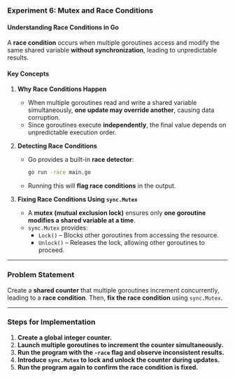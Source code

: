 ### **Experiment 6: Mutex and Race Conditions**  

#### **Understanding Race Conditions in Go**  
A **race condition** occurs when multiple goroutines access and modify the same shared variable **without synchronization**, leading to unpredictable results.  

#### **Key Concepts**  

1. **Why Race Conditions Happen**  
   - When multiple goroutines read and write a shared variable simultaneously, **one update may override another**, causing data corruption.  
   - Since goroutines execute **independently**, the final value depends on unpredictable execution order.  

2. **Detecting Race Conditions**  
   - Go provides a built-in **race detector**:  
     ```sh
     go run -race main.go
     ```
   - Running this will **flag race conditions** in the output.  

3. **Fixing Race Conditions Using `sync.Mutex`**  
   - A **mutex (mutual exclusion lock)** ensures only **one goroutine modifies a shared variable at a time**.  
   - `sync.Mutex` provides:  
     - `Lock()` – Blocks other goroutines from accessing the resource.  
     - `Unlock()` – Releases the lock, allowing other goroutines to proceed.  

---

### **Problem Statement**  
Create a **shared counter** that multiple goroutines increment concurrently, leading to a **race condition**. Then, **fix the race condition** using `sync.Mutex`.  

---

### **Steps for Implementation**  

1. **Create a global integer counter.**  
2. **Launch multiple goroutines to increment the counter simultaneously.**  
3. **Run the program with the `-race` flag and observe inconsistent results.**  
4. **Introduce `sync.Mutex` to lock and unlock the counter during updates.**  
5. **Run the program again to confirm the race condition is fixed.**  
